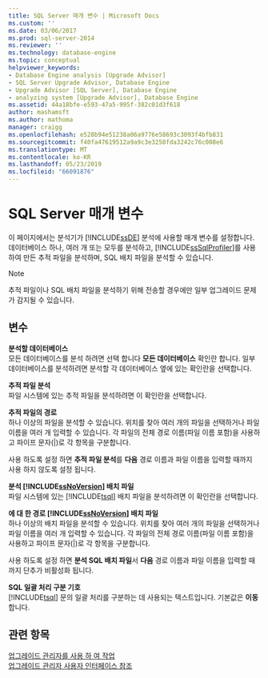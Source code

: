 ```yaml
---
title: SQL Server 매개 변수 | Microsoft Docs
ms.custom: ''
ms.date: 03/06/2017
ms.prod: sql-server-2014
ms.reviewer: ''
ms.technology: database-engine
ms.topic: conceptual
helpviewer_keywords:
- Database Engine analysis [Upgrade Advisor]
- SQL Server Upgrade Advisor, Database Engine
- Upgrade Advisor [SQL Server], Database Engine
- analyzing system [Upgrade Advisor], Database Engine
ms.assetid: 44a18bfe-e593-47a5-995f-382c01d3f618
author: mashamsft
ms.author: mathoma
manager: craigg
ms.openlocfilehash: e528b94e51238a06a9776e58693c3093f4bfb831
ms.sourcegitcommit: f40fa47619512a9a9c3e3258fda3242c76c008e6
ms.translationtype: MT
ms.contentlocale: ko-KR
ms.lasthandoff: 05/23/2019
ms.locfileid: "66091876"
---
```

# <a name="sql-server-parameters"></a>SQL Server 매개 변수
  이 페이지에서는 분석기가 [!INCLUDE[ssDE](../../includes/ssde-md.md)] 분석에 사용할 매개 변수를 설정합니다. 데이터베이스 하나, 여러 개 또는 모두를 분석하고, [!INCLUDE[ssSqlProfiler](../../includes/sssqlprofiler-md.md)]를 사용하여 만든 추적 파일을 분석하며, SQL 배치 파일을 분석할 수 있습니다.  
  
> [!NOTE]  
>  추적 파일이나 SQL 배치 파일을 분석하기 위해 전송할 경우에만 일부 업그레이드 문제가 감지될 수 있습니다.  
  
## <a name="options"></a>변수  
 **분석할 데이터베이스**  
 모든 데이터베이스를 분석 하려면 선택 합니다 **모든 데이터베이스** 확인란 합니다. 일부 데이터베이스를 분석하려면 분석할 각 데이터베이스 옆에 있는 확인란을 선택합니다.  
  
 **추적 파일 분석**  
 파일 시스템에 있는 추적 파일을 분석하려면 이 확인란을 선택합니다.  
  
 **추적 파일의 경로**  
 하나 이상의 파일을 분석할 수 있습니다. 위치를 찾아 여러 개의 파일을 선택하거나 파일 이름을 여러 개 입력할 수 있습니다. 각 파일의 전체 경로 이름(파일 이름 포함)을 사용하고 파이프 문자(|)로 각 항목을 구분합니다.  
  
 사용 하도록 설정 하면 **추적 파일 분석**를 **다음** 경로 이름과 파일 이름을 입력할 때까지 사용 하지 않도록 설정 됩니다.  
  
 **분석 [!INCLUDE[ssNoVersion](../../includes/ssnoversion-md.md)] 배치 파일**  
 파일 시스템에 있는 [!INCLUDE[tsql](../../includes/tsql-md.md)] 배치 파일을 분석하려면 이 확인란을 선택합니다.  
  
 **에 대 한 경로 [!INCLUDE[ssNoVersion](../../includes/ssnoversion-md.md)] 배치 파일**  
 하나 이상의 배치 파일을 분석할 수 있습니다. 위치를 찾아 여러 개의 파일을 선택하거나 파일 이름을 여러 개 입력할 수 있습니다. 각 파일의 전체 경로 이름(파일 이름 포함)을 사용하고 파이프 문자(|)로 각 항목을 구분합니다.  
  
 사용 하도록 설정 하면 **분석 SQL 배치 파일**서 **다음** 경로 이름과 파일 이름을 입력할 때까지 단추가 비활성화 됩니다.  
  
 **SQL 일괄 처리 구분 기호**  
 [!INCLUDE[tsql](../../includes/tsql-md.md)] 문의 일괄 처리를 구분하는 데 사용되는 텍스트입니다. 기본값은 **이동**합니다.  
  
## <a name="see-also"></a>관련 항목  
 [업그레이드 관리자를 사용 하 여 작업](../../../2014/sql-server/install/working-with-upgrade-advisor.md)   
 [업그레이드 관리자 사용자 인터페이스 참조](../../../2014/sql-server/install/upgrade-advisor-user-interface-reference.md)  
  
  
